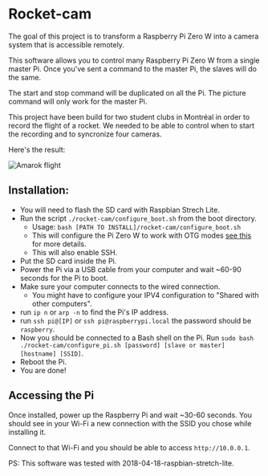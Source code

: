 # Rocket-cam

The goal of this project is to transform a Raspberry Pi Zero W into a camera system that is 
accessible remotely.

This software allows you to control many Raspberry Pi Zero W from a single master Pi.
Once you've sent a command to the master Pi, the slaves will do the same.

The start and stop command will be duplicated on all the Pi.
The picture command will only work for the master Pi.

This project have been build for two student clubs in Montréal in order to record the flight of a rocket.
We needed to be able to control when to start the recording and to syncronize four cameras.

Here's the result:

![Amarok flight](amarok.gif)


## Installation:

- You will need to flash the SD card with Raspbian Strech Lite.
- Run the script `./rocket-cam/configure_boot.sh` from the boot directory.
  - Usage: `bash [PATH TO INSTALL]/rocket-cam/configure_boot.sh`
  - This will configure the Pi Zero W to work with OTG modes [see this](https://gist.github.com/gbaman/975e2db164b3ca2b51ae11e45e8fd40a) for more details.
  - This will also enable SSH.
- Put the SD card inside the Pi.
- Power the Pi via a USB cable from your computer and wait ~60-90 seconds for the Pi to boot.
- Make sure your computer connects to the wired connection.
  - You might have to configure your IPV4 configuration to "Shared with other computers".
- run `ip n` or `arp -n` to find the Pi's IP address.
- run `ssh pi@[IP]` or `ssh pi@raspberrypi.local` the password should be `raspberry`.
- Now you should be connected to a Bash shell on the Pi. Run `sudo bash ./rocket-cam/configure_pi.sh [password] [slave or master] [hostname] [SSID]`.
- Reboot the Pi.
- You are done! 

## Accessing the Pi

Once installed, power up the Raspberry Pi and wait ~30-60 seconds.
You should see in your Wi-Fi a new connection with the SSID you chose while installing it.

Connect to that Wi-Fi and you should be able to access `http://10.0.0.1`.


PS:
This software was tested with 2018-04-18-raspbian-stretch-lite.

